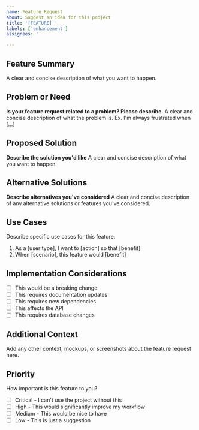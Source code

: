 ```yaml
---
name: Feature Request
about: Suggest an idea for this project
title: '[FEATURE] '
labels: ['enhancement']
assignees: ''

---
```


## Feature Summary

A clear and concise description of what you want to happen.

## Problem or Need

**Is your feature request related to a problem? Please describe.**
A clear and concise description of what the problem is. Ex. I'm always frustrated when [...]

## Proposed Solution

**Describe the solution you'd like**
A clear and concise description of what you want to happen.

## Alternative Solutions

**Describe alternatives you've considered**
A clear and concise description of any alternative solutions or features you've considered.

## Use Cases

Describe specific use cases for this feature:

1. As a [user type], I want to [action] so that [benefit]
2. When [scenario], this feature would [benefit]

## Implementation Considerations

- [ ] This would be a breaking change
- [ ] This requires documentation updates
- [ ] This requires new dependencies
- [ ] This affects the API
- [ ] This requires database changes

## Additional Context

Add any other context, mockups, or screenshots about the feature request here.

## Priority

How important is this feature to you?

- [ ] Critical - I can't use the project without this
- [ ] High - This would significantly improve my workflow
- [ ] Medium - This would be nice to have
- [ ] Low - This is just a suggestion